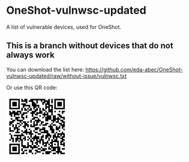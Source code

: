 # OneShot-vulnwsc-updated
A list of vulnerable devices, used for OneShot.

## This is a branch without devices that do not always work

You can download the list here: https://github.com/eda-abec/OneShot-vulnwsc-updated/raw/without-issue/vulnwsc.txt

Or use this QR code:

![QR](qr.gif)
